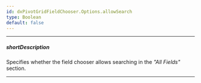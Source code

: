 ```yaml
---
id: dxPivotGridFieldChooser.Options.allowSearch
type: Boolean
default: false
---
```

---
##### shortDescription
Specifies whether the field chooser allows searching in the *"All Fields"* section.

---
